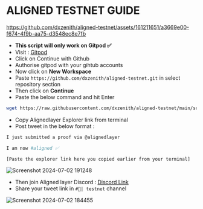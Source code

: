 **__ALIGNED TESTNET GUIDE__**
=
https://github.com/dxzenith/aligned-testnet/assets/161211651/a3669e00-f674-4f9b-aa75-d3548ec8e7fb
- __This script will only work on Gitpod ✅__
- Visit : [Gitpod](https://gitpod.io/workspaces)
- Click on Continue with Github
- Authorise gitpod with your gihtub accounts
- Now click on __New Workspace__
- Paste ```https://github.com/dxzenith/aligned-testnet.git``` in select repository section
- Then click on __Continue__
- Paste the below command and hit Enter
```bash
wget https://raw.githubusercontent.com/dxzenith/aligned-testnet/main/script.sh && chmod +x script.sh && ./script.sh
```
- Copy Alignedlayer Explorer link from terminal
- Post tweet in the below format :
```bash
I just submitted a proof via @alignedlayer

I am now #aligned ✅

[Paste the explorer link here you copied earlier from your terminal]
```
![Screenshot 2024-07-02 191248](https://github.com/dxzenith/aligned-testnet/assets/161211651/5f1ba6be-7c4a-497a-ab80-acc562c270dc)

- Then join Aligned layer Discord :  [Discord Link](http://discord.gg/alignedlayer)
- Share your tweet link in ```#🧪| testnet``` channel

![Screenshot 2024-07-02 184455](https://github.com/dxzenith/aligned-testnet/assets/161211651/85b6a931-3d3f-4f27-a814-83a4512a9572)
